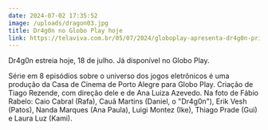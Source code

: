 ```yaml
---
date: 2024-07-02 17:35:52
image: /uploads/dragon03.jpg
title: Dr4g0n no Globo Play hoje
link: https://telaviva.com.br/05/07/2024/globoplay-apresenta-dr4g0n-primeira-serie-de-ficcao-da-plataforma-com-a-tematica-de-e-sports/
---
```

D﻿r4g0n estreia hoje, 18 de julho. Já disponível no Globo Play.

S﻿érie em 8 episódios sobre o universo dos jogos eletrônicos é uma produção da Casa de Cinema de Porto Alegre para Globo Play. Criação de Tiago Rezende, com direção dele e de Ana Luiza Azevedo. Na foto de Fábio Rabelo: Caio Cabral (Rafa), Cauã Martins (Daniel, o "Dr4g0n"), Erik Vesh (Patos), Nanda Marques (Ana Paula), Luigi Montez (Ike), Thiago Prade (Gui) e Laura Luz (Kami).